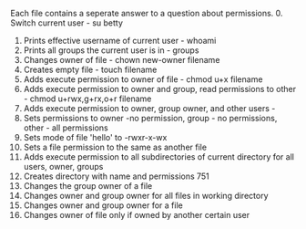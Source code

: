 Each file contains a seperate answer to a question about permissions.
0. Switch current user - su betty
1. Prints effective username of current user - whoami
2. Prints all groups the current user is in - groups
3. Changes owner of file - chown new-owner filename
4. Creates empty file - touch filename
5. Adds execute permission to owner of file - chmod u+x filename
6. Adds execute permission to owner and group, read permissions to other - chmod u+rwx,g+rx,o+r filename 
7. Adds execute permission to owner, group owner, and other users -
8. Sets permissions to owner -no permission, group - no permissions, other - all permissions
9. Sets mode of file 'hello' to -rwxr-x-wx
10. Sets a file permission to the same as another file
11. Adds execute permission to all subdirectories of current directory for all users, owner, groups
12. Creates directory with name and permissions 751
13. Changes the group owner of a file
14. Changes owner and group owner for all files in working directory
15. Changes owner and group owner for a file
16. Changes owner of file only if owned by another certain user

